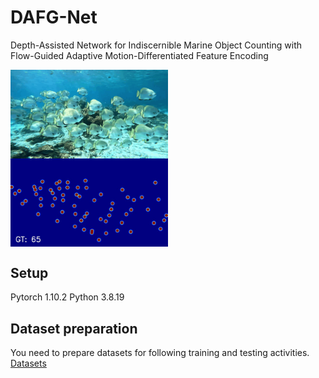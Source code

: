 # DAFG-Net
Depth-Assisted Network for Indiscernible Marine Object Counting with Flow-Guided Adaptive Motion-Differentiated Feature Encoding

<img src="./assets/images.gif" width="50%" alt="teaser" align=center />
<img src="./assets/gt.gif" width="50%" alt="teaser" align=center />
<div id="top" align="left">


## Setup
Pytorch 1.10.2
Python 3.8.19

## Dataset preparation 
You need to prepare datasets for following training and testing activities. [Datasets](https://drive.google.com/file/d/1WxS9cO6cAX-mbXNYFKSZvMZiT54deSpc/view?usp=sharing)

